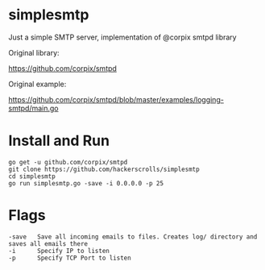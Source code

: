 # simplesmtp
Just a simple SMTP server, implementation of @corpix smtpd library

Original library:

https://github.com/corpix/smtpd



Original example:

https://github.com/corpix/smtpd/blob/master/examples/logging-smtpd/main.go

# Install and Run
```
go get -u github.com/corpix/smtpd
git clone https://github.com/hackerscrolls/simplesmtp
cd simplesmtp
go run simplesmtp.go -save -i 0.0.0.0 -p 25
```

# Flags 
```
-save   Save all incoming emails to files. Creates log/ directory and saves all emails there
-i      Specify IP to listen
-p      Specify TCP Port to listen
```
